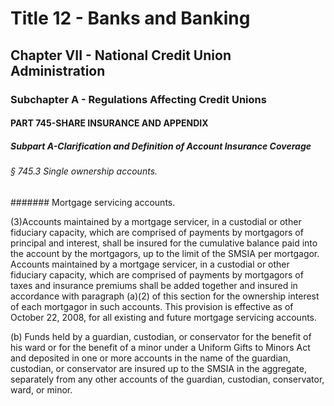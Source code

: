 
# Title 12 - Banks and Banking
## Chapter VII - National Credit Union Administration
### Subchapter A - Regulations Affecting Credit Unions
#### PART 745-SHARE INSURANCE AND APPENDIX
##### Subpart A-Clarification and Definition of Account Insurance Coverage
###### § 745.3 Single ownership accounts.
####### Mortgage servicing accounts.

(3)Accounts maintained by a mortgage servicer, in a custodial or other fiduciary capacity, which are comprised of payments by mortgagors of principal and interest, shall be insured for the cumulative balance paid into the account by the mortgagors, up to the limit of the SMSIA per mortgagor. Accounts maintained by a mortgage servicer, in a custodial or other fiduciary capacity, which are comprised of payments by mortgagors of taxes and insurance premiums shall be added together and insured in accordance with paragraph (a)(2) of this section for the ownership interest of each mortgagor in such accounts. This provision is effective as of October 22, 2008, for all existing and future mortgage servicing accounts.

(b) Funds held by a guardian, custodian, or conservator for the benefit of his ward or for the benefit of a minor under a Uniform Gifts to Minors Act and deposited in one or more accounts in the name of the guardian, custodian, or conservator are insured up to the SMSIA in the aggregate, separately from any other accounts of the guardian, custodian, conservator, ward, or minor.
